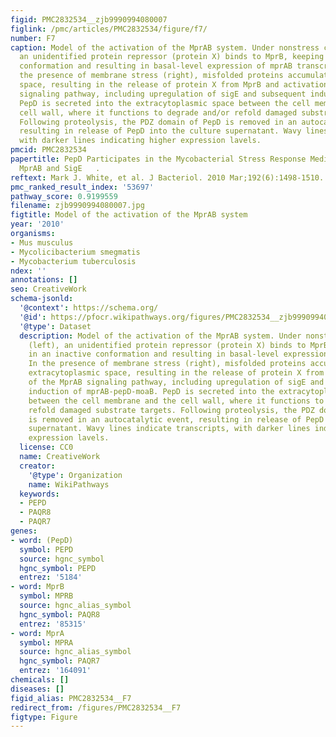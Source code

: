 ```yaml
---
figid: PMC2832534__zjb9990994080007
figlink: /pmc/articles/PMC2832534/figure/f7/
number: F7
caption: Model of the activation of the MprAB system. Under nonstress conditions (left),
  an unidentified protein repressor (protein X) binds to MprB, keeping it in an inactive
  conformation and resulting in basal-level expression of mprAB transcription. In
  the presence of membrane stress (right), misfolded proteins accumulate in the extracytoplasmic
  space, resulting in the release of protein X from MprB and activation of the MprAB
  signaling pathway, including upregulation of sigE and subsequent induction of mprAB-pepD-moaB.
  PepD is secreted into the extracytoplasmic space between the cell membrane and the
  cell wall, where it functions to degrade and/or refold damaged substrate targets.
  Following proteolysis, the PDZ domain of PepD is removed in an autocatalytic event,
  resulting in release of PepD into the culture supernatant. Wavy lines indicate transcripts,
  with darker lines indicating higher expression lavels.
pmcid: PMC2832534
papertitle: PepD Participates in the Mycobacterial Stress Response Mediated through
  MprAB and SigE   .
reftext: Mark J. White, et al. J Bacteriol. 2010 Mar;192(6):1498-1510.
pmc_ranked_result_index: '53697'
pathway_score: 0.9199559
filename: zjb9990994080007.jpg
figtitle: Model of the activation of the MprAB system
year: '2010'
organisms:
- Mus musculus
- Mycolicibacterium smegmatis
- Mycobacterium tuberculosis
ndex: ''
annotations: []
seo: CreativeWork
schema-jsonld:
  '@context': https://schema.org/
  '@id': https://pfocr.wikipathways.org/figures/PMC2832534__zjb9990994080007.html
  '@type': Dataset
  description: Model of the activation of the MprAB system. Under nonstress conditions
    (left), an unidentified protein repressor (protein X) binds to MprB, keeping it
    in an inactive conformation and resulting in basal-level expression of mprAB transcription.
    In the presence of membrane stress (right), misfolded proteins accumulate in the
    extracytoplasmic space, resulting in the release of protein X from MprB and activation
    of the MprAB signaling pathway, including upregulation of sigE and subsequent
    induction of mprAB-pepD-moaB. PepD is secreted into the extracytoplasmic space
    between the cell membrane and the cell wall, where it functions to degrade and/or
    refold damaged substrate targets. Following proteolysis, the PDZ domain of PepD
    is removed in an autocatalytic event, resulting in release of PepD into the culture
    supernatant. Wavy lines indicate transcripts, with darker lines indicating higher
    expression lavels.
  license: CC0
  name: CreativeWork
  creator:
    '@type': Organization
    name: WikiPathways
  keywords:
  - PEPD
  - PAQR8
  - PAQR7
genes:
- word: (PepD)
  symbol: PEPD
  source: hgnc_symbol
  hgnc_symbol: PEPD
  entrez: '5184'
- word: MprB
  symbol: MPRB
  source: hgnc_alias_symbol
  hgnc_symbol: PAQR8
  entrez: '85315'
- word: MprA
  symbol: MPRA
  source: hgnc_alias_symbol
  hgnc_symbol: PAQR7
  entrez: '164091'
chemicals: []
diseases: []
figid_alias: PMC2832534__F7
redirect_from: /figures/PMC2832534__F7
figtype: Figure
---
```


